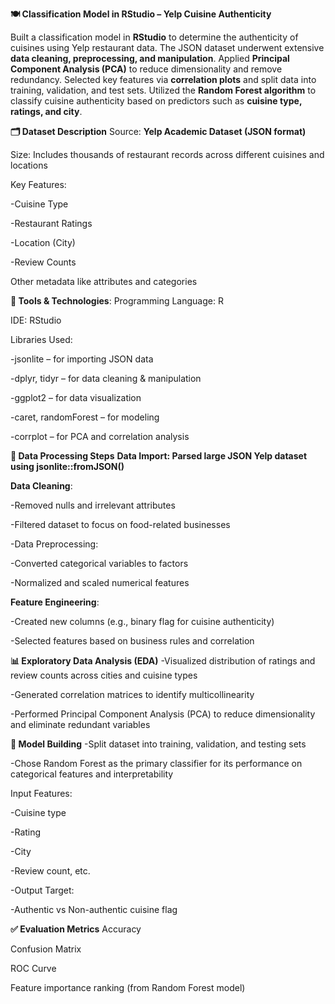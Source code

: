 **🍽️ Classification Model in RStudio – Yelp Cuisine Authenticity**

Built a classification model in **RStudio** to determine the authenticity of cuisines using Yelp restaurant data. The JSON dataset underwent extensive **data cleaning, preprocessing, and manipulation**. Applied **Principal Component Analysis (PCA)** to reduce dimensionality and remove redundancy. Selected key features via **correlation plots** and split data into training, validation, and test sets. Utilized the **Random Forest algorithm** to classify cuisine authenticity based on predictors such as **cuisine type, ratings, and city**.

**🗂️ Dataset Description**
Source: **Yelp Academic Dataset (JSON format)**

Size: Includes thousands of restaurant records across different cuisines and locations

Key Features:

 -Cuisine Type

 -Restaurant Ratings

 -Location (City)

 -Review Counts

Other metadata like attributes and categories

**🔧 Tools & Technologies**:
Programming Language: R

IDE: RStudio

Libraries Used:

 -jsonlite – for importing JSON data

 -dplyr, tidyr – for data cleaning & manipulation

 -ggplot2 – for data visualization

 -caret, randomForest – for modeling

 -corrplot – for PCA and correlation analysis

**🧹 Data Processing Steps**
**Data Import: Parsed large JSON Yelp dataset using jsonlite::fromJSON()**

**Data Cleaning**:

 -Removed nulls and irrelevant attributes

 -Filtered dataset to focus on food-related businesses

 -Data Preprocessing:

 -Converted categorical variables to factors

 -Normalized and scaled numerical features

**Feature Engineering**:

 -Created new columns (e.g., binary flag for cuisine authenticity)

 -Selected features based on business rules and correlation

**📊 Exploratory Data Analysis (EDA)**
 -Visualized distribution of ratings and review counts across cities and cuisine types

 -Generated correlation matrices to identify multicollinearity

 -Performed Principal Component Analysis (PCA) to reduce dimensionality and eliminate redundant variables

**🧠 Model Building**
 -Split dataset into training, validation, and testing sets

 -Chose Random Forest as the primary classifier for its performance on categorical features and interpretability

Input Features:

 -Cuisine type

 -Rating

 -City

 -Review count, etc.

 -Output Target:

 -Authentic vs Non-authentic cuisine flag

**✅ Evaluation Metrics**
Accuracy

Confusion Matrix

ROC Curve

Feature importance ranking (from Random Forest model)


